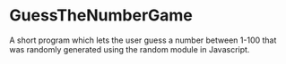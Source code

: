 # GuessTheNumberGame
A short program which lets the user guess a number between 1-100 that was randomly generated using the random module in Javascript.
